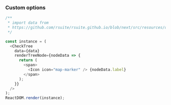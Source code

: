### Custom options

<!--start-code-->

```js
/**
 * import data from
 * https://github.com/rsuite/rsuite.github.io/blob/next/src/resources/data/city.js
 */

const instance = (
  <CheckTree
    data={data}
    renderTreeNode={nodeData => {
      return (
        <span>
          <Icon icon="map-marker" /> {nodeData.label}
        </span>
      );
    }}
  />
);
ReactDOM.render(instance);
```

<!--end-code-->
